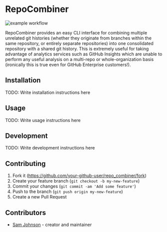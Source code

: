 # RepoCombiner

![example workflow](https://github.com/sam0x17/repo_combiner/actions/workflows/main.yml/badge.svg)

RepoCombiner provides an easy CLI interface for combining multiple unrelated git histories (whether
they originate from branches within the same repository, or entirely separate repositories) into
one consolidated repository with a shared git history. This is extremely useful for taking advantage
of analytics services such as GitHub Insights which are unable to perform any useful analysis on a
multi-repo or whole-organization basis (ironically this is true even for GitHub Enterprise customers!).


## Installation

TODO: Write installation instructions here

## Usage

TODO: Write usage instructions here

## Development

TODO: Write development instructions here

## Contributing

1. Fork it (<https://github.com/your-github-user/repo_combiner/fork>)
2. Create your feature branch (`git checkout -b my-new-feature`)
3. Commit your changes (`git commit -am 'Add some feature'`)
4. Push to the branch (`git push origin my-new-feature`)
5. Create a new Pull Request

## Contributors

- [Sam Johnson](https://github.com/your-github-user) - creator and maintainer

